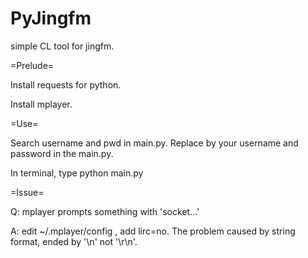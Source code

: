 PyJingfm
========

simple CL tool for jingfm.

=Prelude=

Install requests for python.

Install mplayer.

=Use=

Search username and pwd in main.py. Replace by your username and password in the main.py.

In terminal, type python main.py

=Issue=

Q: mplayer prompts something with  'socket...'

A: edit ~/.mplayer/config , add lirc=no. The problem caused by string format, ended by '\n' not '\r\n'.
